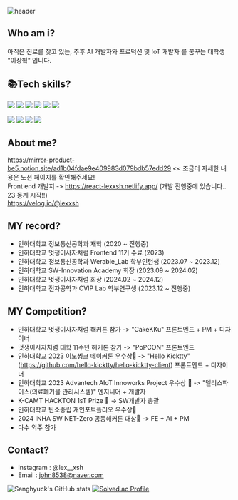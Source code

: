 ![header](https://capsule-render.vercel.app/api?type=transparent&color=timeAuto&text=lex_xsh&height=300&fontColor=d6ace6)

## Who am i?
아직은 진로를 찾고 있는, 추후 AI 개발자와 프로덕션 및 IoT 개발자 를 꿈꾸는 대학생 "이상혁" 입니다.

## 📚Tech skills?
  <img src="https://img.shields.io/badge/figma-F24E1E?style=for-the-badge&logo=figma&logoColor=white"> <img src="https://img.shields.io/badge/c++-00599C?style=for-the-badge&logo=c%2B%2B&logoColor=white">
  <img src="https://img.shields.io/badge/python-3776AB?style=for-the-badge&logo=python&logoColor=white"> 
  <img src="https://img.shields.io/badge/html5-E34F26?style=for-the-badge&logo=html5&logoColor=white"> 
  <img src="https://img.shields.io/badge/css-1572B6?style=for-the-badge&logo=css3&logoColor=white"> 
  <img src="https://img.shields.io/badge/javascript-F7DF1E?style=for-the-badge&logo=javascript&logoColor=black"> 
  <br>
  
  <img src="https://img.shields.io/badge/react-61DAFB?style=for-the-badge&logo=react&logoColor=black"> <img src="https://img.shields.io/badge/linux-FCC624?style=for-the-badge&logo=linux&logoColor=black"> 
  <img src="https://img.shields.io/badge/git-F05032?style=for-the-badge&logo=git&logoColor=white">
  <img src="https://img.shields.io/badge/arduino-00878F?style=for-the-badge&logo=arduino&logoColor=white">
  <br>
## About me?
   https://mirror-product-be5.notion.site/ad1b04fdae9e409983d079bdb57edd29 << 조금더 자세한 내용은 노션 페이지를 확인해주세요! <br/>
   Front end 개발지 -> https://react-lexxsh.netlify.app/  (개발 진행중에 있습니다.. 23 동계 시작!!)<br/>
   https://velog.io/@lexxsh
## MY record?
- 인하대학교 정보통신공학과 재학 (2020 ~ 진행중)
- 인하대학교 멋쟁이사자처럼 Frontend 11기 수료 (2023)
- 인하대학교 정보통신공학과 Werable_Lab 학부인턴생 (2023.07 ~ 2023.12)
- 인하대학교 SW-Innovation Academy 회장 (2023.09 ~ 2024.02)
- 인하대학교 멋쟁이사자처럼 회장 (2024.02 ~ 2024.12)
- 인하대학교 전자공학과 CVIP Lab 학부연구생 (2023.12 ~ 진행중)
## MY Competition?
- 인하대학교 멋쟁이사자처럼 해커톤 참가 -> "CakeKKu" 프론트엔드 + PM + 디자이너
- 멋쟁이사자처럼 대학 11주년 해커톤 참가 -> "PoPCON" 프론트엔드
- 인하대학교 2023 이노씽크 메이커톤 우수상🥈 -> "Hello Kicktty"(https://github.com/hello-kicktty/hello-kicktty-client) 프론트엔드 + 디자이너 
- 인하대학교 2023 Advantech AIoT Innoworks Project 우수상 🥈 -> "델리스파이스(의료폐기물 관리시스템)" 엔지니어 + 개발자
- K-CAMT HACKTON 1sT Prize 🥈 -> SW개발자 총괄
- 인하대학교 탄소중립 개인포트폴리오 우수상🥈
- 2024 INHA SW NET-Zero 공동해커톤 대상🥇 -> FE + AI + PM
- 다수 외주 참가 
## Contact?
- Instagram : @lex__xsh
- Email : john8538@naver.com

![Sanghyuck's GitHub stats](https://github-readme-stats.vercel.app/api?username=lexxsh&show_icons=true&theme=radical)
[![Solved.ac Profile](http://mazassumnida.wtf/api/v2/generate_badge?boj=lex_xsh)](https://solved.ac/lex_xsh/)
